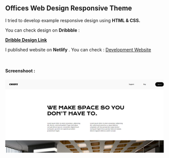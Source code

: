 ## Offices Web Design Responsive Theme

I tried to develop example responsive design using **HTML & CSS.**

You can check design on **Dribbble** :

**[Dribble Design Link](https://dribbble.com/shots/5899057-Drifter-Basic-Start-up-Home-Page/attachments)**

I published website on **Netlify** . You can check : [Development Website](https://jovial-mestorf-41225e.netlify.app/)


<br>

#### Screenshoot : 

 ![WebSiteScreenshoot](https://raw.githubusercontent.com/okandavut/offices-web-work/master/images/screenshoot.PNG?token=ACQ35XJJ44GMLYJ2ROLQYPK7E2WCY)

